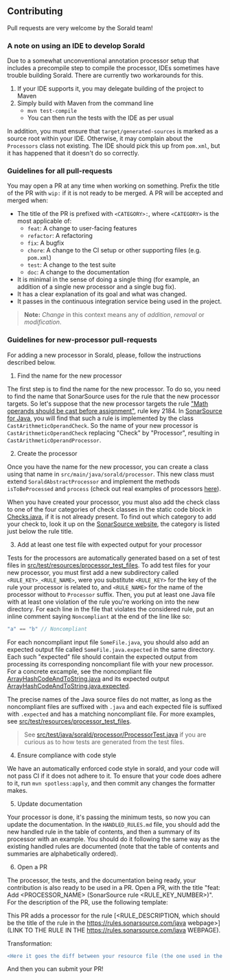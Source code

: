 ## Contributing

Pull requests are very welcome by the Sorald team!

### A note on using an IDE to develop Sorald

Due to a somewhat unconventional annotation processor setup that includes a
precompile step to compile the processor, IDEs sometimes have trouble building
Sorald. There are currently two workarounds for this.

1. If your IDE supports it, you may delegate building of the project to Maven
2. Simply build with Maven from the command line
    - `mvn test-compile`
    - You can then run the tests with the IDE as per usual

In addition, you must ensure that `target/generated-sources` is marked as a
source root within your IDE. Otherwise, it may complain about the `Processors`
class not existing. The IDE should pick this up from `pom.xml`, but it has
happened that it doesn't do so correctly.

### Guidelines for all pull-requests

You may open a PR at any time when working on something. Prefix the title of
the PR with `wip:` if it is not ready to be merged. A PR will be accepted and
merged when:

- The title of the PR is prefixed with `<CATEGORY>:`, where `<CATEGORY>` is the
  most applicable of:
    - `feat`: A change to user-facing features
    - `refactor`: A refactoring
    - `fix`: A bugfix
    - `chore`: A change to the CI setup or other supporting files (e.g. `pom.xml`)
    - `test`: A change to the test suite
    - `doc`: A change to the documentation
- It is minimal in the sense of doing a single thing (for example, an addition of a single new processor and a single bug fix).
- It has a clear explanation of its goal and what was changed.
- It passes in the continuous integration service being used in the project.

> **Note:** _Change_ in this context means any of _addition_, _removal_ or
> _modification_.

### Guidelines for new-processor pull-requests

For adding a new processor in Sorald, please, follow the instructions described below.

1) Find the name for the new processor

The first step is to find the name for the new processor.
To do so, you need to find the name that SonarSource uses for the rule that the new processor targets.
So let's suppose that the new processor targets the rule ["Math operands should be cast before assignment"](https://rules.sonarsource.com/java/type/Bug/RSPEC-2184), rule key 2184.
In [SonarSource for Java](https://github.com/SonarSource/sonar-java/tree/master/java-checks/src/main/java/org/sonar/java/checks), you will find that such a rule is implemented by the class `CastArithmeticOperandCheck`.
So the name of your new processor is `CastArithmeticOperandCheck` replacing "Check" by "Processor", resulting in `CastArithmeticOperandProcessor`.

2) Create the processor

Once you have the name for the new processor, you can create a class using that name in `src/main/java/sorald/processor`.
This new class must extend `SoraldAbstractProcessor` and implement the methods `isToBeProcessed` and `process` (check out real examples of processors [here](/src/main/java/sorald/processor)).

When you have created your processor, you must also add the check class to one
of the four categories of check classes in the static code block in
[Checks.java](/src/main/java/sorald/sonar/Checks.java), if it is not already
present. To find out which category to add your check to, look it up on the
[SonarSource website](https://rules.sonarsource.com/java), the category is
listed just below the rule title.

3) Add at least one test file with expected output for your processor

Tests for the processors are automatically generated based on a set of test
files in
[src/test/resources/processor_test_files](/src/test/resources/processor_test_files).
To add test files for your new processor, you must first add a new subdirectory
called `<RULE_KEY>_<RULE_NAME>`, were you substitute `<RULE_KEY>` for the key
of the rule your processor is related to, and `<RULE_NAME>` for the name of the
processor without to `Processor` suffix. Then, you put at least one Java file
with at least one violation of the rule you're working on into the new
directory. For each line in the file that violates the considered rule, put an
inline comment saying `Noncompliant` at the end of the line like so:

```java
"a" == "b" // Noncompliant
```

For each noncompliant input file `SomeFile.java`, you should also add an
expected output file called `SomeFile.java.expected` in the same directory.
Each such "expected" file should contain the expected output from processing
its corresponding noncompliant file with your new processor. For a concrete
excample, see the noncompliant file
[ArrayHashCodeAndToString.java](/src/test/resources/processor_test_files/2116_ArrayHashCodeAndToString/ArrayHashCodeAndToString.java)
and its expected output
[ArrayHashCodeAndToString.java.expected](/src/test/resources/processor_test_files/2116_ArrayHashCodeAndToString/ArrayHashCodeAndToString.java.expected).

The precise names of the Java source files do not matter, as long as the
noncompliant files are suffixed with `.java` and each expected file
is suffixed with `.expected` and has a matching noncompliant file.
For more examples, see
[src/test/resources/processor_test_files](/src/test/resources/processor_test_files).

> See
> [src/test/java/sorald/processor/ProcessorTest.java](/src/test/java/sorald/processor/ProcessorTest.java)
> if you are curious as to how tests are generated from the test files.

4) Ensure compliance with code style

We have an automatically enforced code style in sorald, and your code will not
pass CI if it does not adhere to it. To ensure that your code does adhere to it,
run `mvn spotless:apply`, and then commit any changes the formatter makes.

5) Update documentation

Your processor is done, it's passing the minimum tests, so now you can update the documentation.
In the `HANDLED_RULES.md` file, you should add the new handled rule in the table of contents, and then a summary of its processor with an example.
You should do it following the same way as the existing handled rules are documented (note that the table of contents and summaries are alphabetically ordered).

6) Open a PR

The processor, the tests, and the documentation being ready, your contribution is also ready to be used in a PR.
Open a PR, with the title "feat: Add <PROCESSOR_NAME> (SonarSource rule <RULE_KEY_NUMBER>)".
For the description of the PR, use the following template:  

This PR adds a processor for the rule [<RULE_DESCRIPTION, which should be the title of the rule in the https://rules.sonarsource.com/java webpage>](LINK TO THE RULE IN THE https://rules.sonarsource.com/java WEBPAGE).

Transformation:

```diff
<Here it goes the diff between your resource file (the one used in the test) and the Sorald generated output for it>
```

And then you can submit your PR!
